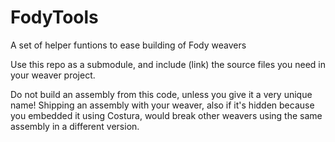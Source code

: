 # FodyTools
A set of helper funtions to ease building of Fody weavers

Use this repo as a submodule, and include (link) the source files you need in your weaver project.

Do not build an assembly from this code, unless you give it a very unique name! 
Shipping an assembly with your weaver, also if it's hidden because you embedded it using Costura, would break other weavers using the same assembly in a different version.


